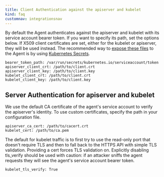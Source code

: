 ```yaml
---
title: Client Authentication against the apiserver and kubelet
kind: faq
customnav: integrationsnav
---
```


By default the Agent authenticates against the apiserver and kubelet with its service account bearer token. If you want to specify its path, set the options below. If X509 client certificates are set, either for the kubelet or apiserver, they will be used instead. The recommended way to [expose these files](https://kubernetes.io/docs/concepts/configuration/secret/#using-secrets-as-files-from-a-pod) to the Agent is by using [Kubernetes Secrets](https://kubernetes.io/docs/concepts/configuration/secret/).

```
bearer_token_path: /var/run/secrets/kubernetes.io/serviceaccount/token
apiserver_client_crt: /path/to/client.crt
apiserver_client_key: /path/to/client.key
kubelet_client_crt: /path/to/client.crt
kubelet_client_key: /path/to/client.key
```

## Server Authentication for apiserver and kubelet

We use the default CA certificate of the agent's service account to verify the apiserver's identity. To use custom certificates, specify the path in your configuration file.

```
apiserver_ca_cert: /path/to/cacert.crt
kubelet_cert: /path/to/ca.pem
```

The default for kubelet traffic is to first try to use the read-only port that doesn't require TLS and then to fall back to the HTTPS API with simple TLS validation. Providing a cert forces TLS validation on. Explicitly disabling tls_verify should be used with caution: if an attacker sniffs the agent requests they will see the agent's service account bearer token.

```
kubelet_tls_verify: True
```
